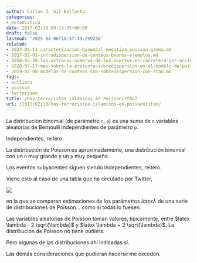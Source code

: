 ```yaml
---
author: Carlos J. Gil Bellosta
categories:
- estadística
date: 2017-02-10 08:13:35+00:00
draft: false
lastmod: '2025-04-06T18:57:49.259258'
related:
- 2022-01-11-caracterizacion-binomial-negativa-poisson-gamma.md
- 2017-02-01-infradispersion-de-conteos-buenos-ejemplos.md
- 2018-05-28-los-extranos-numeros-de-los-muertos-en-carretera-por-accidente.md
- 2020-07-17-mas-sobre-la-presunta-sobredispersion-en-el-modelo-de-poisson.md
- 2019-01-08-modelos-de-conteos-con-sobredispersion-con-stan.md
tags:
- outliers
- poisson
- terrorismo
title: ¿Hay terroristas islámicos en Poissonistán?
url: /2017/02/10/hay-terroristas-islamicos-en-poissonistan/
---
```


La distribución binomial (de parámetro `n`, `p`) es una suma de `n` variables aleatorias de Bernoulli independientes de parámetro `p`.

Independientes, reitero.

La distribución de Poisson es aproximadamente, una distribución binomial con un `n` muy grande y un `p` muy pequeño.

Los eventos subyacentes siguen siendo independientes, reitero.

Viene esto al caso de una tabla que ha circulado por Twitter,

![](/wp-uploads/2017/02/toddlers_guns.jpg)

en la que se comparan estimaciones de los parámetros $latex \lambda$ de una serie de distribuciones de Poisson... como si todas lo fuesen.

Las variables aleatorias de Poisson toman valores, típicamente, entre $latex \lambda - 2 \sqrt{\lambda}$ y $latex \lambda + 2 \sqrt{\lambda}$. La distribución de Poisson no tiene _outliers_.

Pero algunas de las distribuciones ahí indicadas sí.

Las demás consideraciones que pudieran hacerse me exceden.